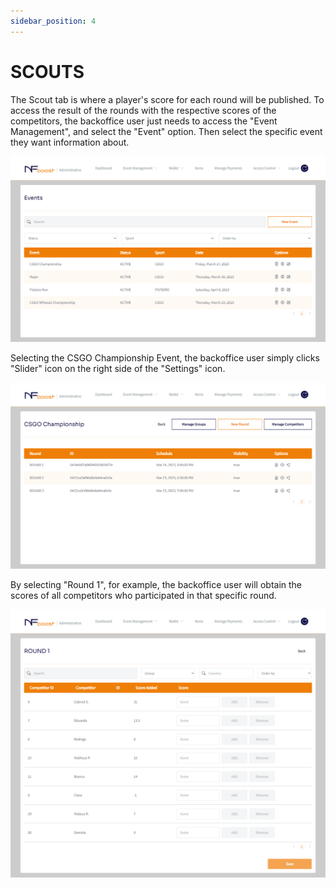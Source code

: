 ```yaml
---
sidebar_position: 4
---
```


# SCOUTS

The Scout tab is where a player's score for each round will be published. To access the result of the rounds with the respective scores of the competitors, the backoffice user just needs to access the "Event Management", and select the "Event" option. Then select the specific event they want information about.

![1](/img/printevento.png)

Selecting the CSGO Championship Event, the backoffice user simply clicks "Slider" icon on the right side of the "Settings" icon.

![1](/img/printround.png)

By selecting "Round 1", for example, the backoffice user will obtain the scores of all competitors who participated in that specific round.

![1](/img/printpontuaçãoround.png)
